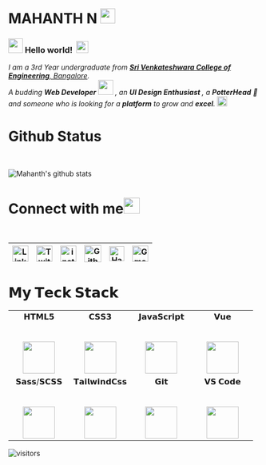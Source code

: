 # MAHANTH N&nbsp;<img src="https://github.com/ZarryMyles/TheDudeThatCode/blob/master/Assets/Mario_Hello_Big.gif" width="30px">

### <img src="https://github.com/ZarryMyles/TheDudeThatCode/blob/master/Assets/Hi.gif" width="29px"> **Hello world!** &nbsp;<img src="https://github.com/ZarryMyles/TheDudeThatCode/blob/master/Assets/Earth.gif" width="24px">

<p>
  <em>
    I am a 3rd Year undergraduate from <a href="http://www.svcengg.com/"> <b>Sri Venkateshwara College of Engineering</b>, Bangalore</a>.  
    <br>A budding <b>Web Developer</b> <img src="https://github.com/TheDudeThatCode/TheDudeThatCode/blob/master/Assets/Developer.gif" width="30px"> , an <b> UI Design      Enthusiast </b>, a <b>PotterHead</b> 🧙 and someone who is looking for a <b>platform</b> to grow and <b>excel</b>. <img src="https://github.com/TheDudeThatCode/TheDudeThatCode/blob/master/Assets/Medal.gif" width="20px">
  </em>  
</p>

# Github Status
<br>

![Mahanth's github stats](https://github-readme-stats.vercel.app/api?username=ZarryMyles&show_icons=true&hide_border=true&theme=onedark)


# Connect with me<img src="https://github.com/TheDudeThatCode/TheDudeThatCode/blob/master/Assets/Handshake.gif" height="32px">

<br>

| [<img src="https://github.com/TheDudeThatCode/TheDudeThatCode/blob/master/Assets/Linkedin.svg" alt="Linkedin Logo" width="32">](https://www.linkedin.com/in/mahantha-n/) | [<img src="https://github.com/TheDudeThatCode/TheDudeThatCode/blob/master/Assets/Twitter.svg" alt="Twitter Logo" width="32">](https://twitter.com/MahanthX) | [<img src="https://github.com/TheDudeThatCode/TheDudeThatCode/blob/master/Assets/Instagram.svg" alt="instagram logo" width="32">](https://www.instagram.com/mahanth_n/)| [<img src="https://cdn.svgporn.com/logos/github-icon.svg" alt="Github logo" width="34">](https://github.com/ZarryMyles) | [<img src="https://github.com/TheDudeThatCode/TheDudeThatCode/blob/master/Assets/HackerRank.svg" alt="HackerRank Logo" width="30">](https://www.hackerrank.com/mahanth2709) | [<img src="https://github.com/TheDudeThatCode/TheDudeThatCode/blob/master/Assets/Gmail.svg" alt="Gmail logo" height="32">](mailto:mahanth2709@gmail.com)
|:---:|:---:|:---:|:---:|:---:|:---:|

# 𝗠𝘆 𝗧𝗲𝗰𝗸 𝗦𝘁𝗮𝗰𝗸

<table>
  <tbody>
    <tr valign="top">
      <td width="25%" align="center">
        <span>𝗛𝗧𝗠𝗟𝟱</span><br><br><br>
        <img height="64px" src="https://cdn.svgporn.com/logos/html-5.svg">
      </td>
      <td width="25%" align="center">
        <span>𝗖𝗦𝗦𝟯</span><br><br><br>
        <img height="64px" src="https://cdn.svgporn.com/logos/css-3.svg">
      </td>
      <td width="25%" align="center">
        <span>𝗝𝗮𝘃𝗮𝗦𝗰𝗿𝗶𝗽𝘁</span><br><br><br>
        <img height="64px" src="https://cdn.svgporn.com/logos/javascript.svg">
      </td>
      <td width="25%" align="center">
        <span>𝗩𝘂𝗲</span><br><br><br>
        <img height="64px" src="https://cdn.svgporn.com/logos/vue.svg">
      </td>
    </tr>
    <tr valign="top">
      <td width="25%" align="center">
        <span>𝗦𝗮𝘀𝘀/𝗦𝗖𝗦𝗦</span><br><br><br>
        <img height="64px" src="https://cdn.svgporn.com/logos/sass.svg">
      </td>
      <td width="25%" align="center">
        <span>𝗧𝗮𝗶𝗹𝘄𝗶𝗻𝗱𝗖𝘀𝘀</span><br><br><br>
        <img height="64px" src="https://cdn.svgporn.com/logos/tailwindcss-icon.svg">
      </td>
      <td width="25%" align="center">
        <span>𝗚𝗶𝘁</span><br><br><br>
        <img height="64px" src="https://cdn.svgporn.com/logos/git-icon.svg">
      </td>
      <td width="25%" align="center">
        <span>𝗩𝗦 𝗖𝗼𝗱𝗲</span><br><br><br>
        <img height="64px" src="https://cdn.svgporn.com/logos/visual-studio-code.svg">
      </td>
  </tbody>
</table>


![visitors](https://visitor-badge.laobi.icu/badge?page_id=ZarryMyles)

